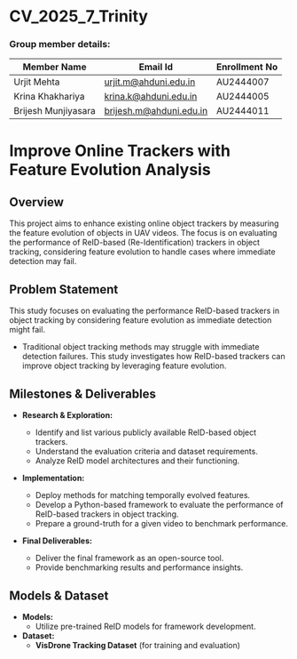 # CV_2025_7_Trinity

### Group member details:
| Member Name | Email Id | Enrollment No |
| ------------|----------|---------|
| Urjit Mehta | urjit.m@ahduni.edu.in | AU2444007 |
| Krina Khakhariya | krina.k@ahduni.edu.in | AU2444005 |
| Brijesh Munjiyasara | brijesh.m@ahduni.edu.in | AU2444011 |

# Improve Online Trackers with Feature Evolution Analysis

## Overview
This project aims to enhance existing online object trackers by measuring the feature evolution of objects in UAV videos. The focus is on evaluating the performance of ReID-based (Re-Identification) trackers in object tracking, considering feature evolution to handle cases where immediate detection may fail.

## Problem Statement
This study focuses on evaluating the performance ReID-based trackers in object tracking by considering feature evolution as immediate detection might fail. 
  - Traditional object tracking methods may struggle with immediate detection failures. This study investigates how ReID-based trackers can improve object tracking by leveraging feature evolution.

## Milestones & Deliverables
- **Research & Exploration:**
  - Identify and list various publicly available ReID-based object trackers.
  - Understand the evaluation criteria and dataset requirements.
  - Analyze ReID model architectures and their functioning.
- **Implementation:**
  - Deploy methods for matching temporally evolved features.
  - Develop a Python-based framework to evaluate the performance of ReID-based trackers in object tracking.
  - Prepare a ground-truth for a given video to benchmark performance.

- **Final Deliverables:**
  - Deliver the final framework as an open-source tool.
  - Provide benchmarking results and performance insights.
 
## Models & Dataset
- **Models:**
  - Utilize pre-trained ReID models for framework development.
- **Dataset:**
  - **VisDrone Tracking Dataset** (for training and evaluation)
